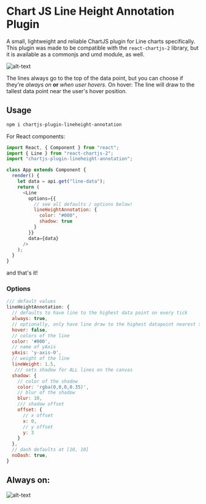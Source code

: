 # Chart JS Line Height Annotation Plugin

A small, lightweight and reliable ChartJS plugin for Line charts specifically. This plugin was made to be compatible with the `react-chartjs-2` library, but it is available as a commonjs and umd module, as well.

![alt-text](https://github.com/spkellydev/chartjs-plugin-lineheight-annotation/raw/master/examples/public/always-chartjs-lineheight-annotation-plugin.png "Chart JS Line Height Annotation Plugin")

The lines always go to the top of the data point, but you can choose if they're _always on_ **or** _when user hovers_. On hover: The line will draw to the tallest data point near the user's hover position.

## Usage

```sh
npm i chartjs-plugin-lineheight-annotation
```

For React components:

```js
import React, { Component } from "react";
import { Line } from "react-chartjs-2";
import "chartjs-plugin-lineheight-annotation";

class App extends Component {
  render() {
    let data = api.get("line-data");
    return (
      <Line
        options={{
          // see all defaults / options below!
          lineHeightAnnotation: {
            color: "#000",
            shadow: true
          }
        }}
        data={data}
      />
    );
  }
}
```

and that's it!

### Options

```js
/// default values
lineHeightAnnotation: {
  // defaults to have line to the highest data point on every tick
  always: true,
  // optionally, only have line draw to the highest datapoint nearest the user's hover position
  hover: false,
  // colors of the line
  color: '#000',
  // name of yAxis
  yAxis: 'y-axis-0',
  // weight of the line
  lineWeight: 1.5,
   /// sets shadow for ALL lines on the canvas
  shadow: {
    // color of the shadow
    color: 'rgba(0,0,0,0.35)',
    // blur of the shadow
    blur: 10,
    /// shadow offset
    offset: {
      // x offset
      x: 0,
      // y offset
      y: 3
    }
  },
  // dash defaults at [10, 10]
  noDash: true,
}
```

## Always on:

![alt-text](https://github.com/spkellydev/chartjs-plugin-lineheight-annotation/raw/master/examples/public/always-chartjs-lineheight-annotation-plugin.png "Chart JS Line Height Annotation Plugin")
